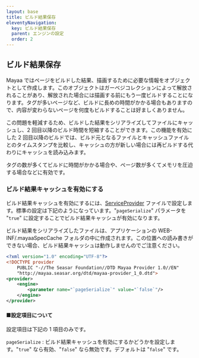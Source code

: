 ```yaml
---
layout: base
title: ビルド結果保存
eleventyNavigation:
  key: ビルド結果保存
  parent: エンジンの設定
  order: 2
---
```


## ビルド結果保存

Mayaa ではページをビルドした結果、描画するために必要な情報をオブジェクトとして作成します。このオブジェクトはガーベジコレクションによって解放されることがあり、解放された場合には描画する前にもう一度ビルドすることになります。タグが多いページなど、ビルドに長めの時間がかかる場合もありますので、内容が変わらないページを何度もビルドすることは好ましくありません。


この問題を軽減するため、ビルドした結果をシリアライズしてファイルにキャッシュし、2 回目以降のビルド時間を短縮することができます。この機能を有効にした 2 回目以降のビルドでは、ビルド元となるファイルとキャッシュファイルとのタイムスタンプを比較し、キャッシュの方が新しい場合には再ビルドする代わりにキャッシュを読み込みます。


タグの数が多くてビルドに時間がかかる場合や、ページ数が多くてメモリを圧迫する場合などに有効です。



### ビルド結果キャッシュを有効にする

ビルド結果キャッシュを有効にするには、[ServiceProvider](/docs/settings/) ファイルで設定します。標準の設定は下記のようになっています。"`pageSerialize`" パラメータを "`true`" に設定することでビルド結果キャッシュが有効になります。

ビルド結果をシリアライズしたファイルは、アプリケーションの WEB-INF/.mayaaSpecCache フォルダの中に作成されます。この位置への読み書きができない場合、ビルド結果キャッシュは動作しませんのでご注意ください。


```xml {data-filename=org.seasar.mayaa.provider.ServiceProvider}
<?xml version="1.0" encoding="UTF-8"?>
<!DOCTYPE provider
    PUBLIC "-//The Seasar Foundation//DTD Mayaa Provider 1.0//EN"
    "http://mayaa.seasar.org/dtd/mayaa-provider_1_0.dtd">
<provider>
    <engine>
        <parameter name="`pageSerialize`" value="`false`"/>
    </engine>
</provider>
```

#### ■設定項目について

設定項目は下記の 1 項目のみです。

`pageSerialize`
: ビルド結果キャッシュを有効にするかどうかを設定します。"`true`" なら有効、"`false`" なら無効です。デフォルトは "`false`" です。
